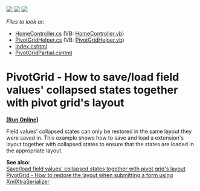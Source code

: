 <!-- default badges list -->
![](https://img.shields.io/endpoint?url=https://codecentral.devexpress.com/api/v1/VersionRange/128579514/22.1.2%2B)
[![](https://img.shields.io/badge/Open_in_DevExpress_Support_Center-FF7200?style=flat-square&logo=DevExpress&logoColor=white)](https://supportcenter.devexpress.com/ticket/details/E4219)
[![](https://img.shields.io/badge/📖_How_to_use_DevExpress_Examples-e9f6fc?style=flat-square)](https://docs.devexpress.com/GeneralInformation/403183)
<!-- default badges end -->
<!-- default file list -->
*Files to look at*:

* [HomeController.cs](./CS/WebSite/Controllers/HomeController.cs) (VB: [HomeController.vb](./VB/WebSite/Controllers/HomeController.vb))
* [PivotGridHelper.cs](./CS/WebSite/Controllers/PivotGridHelper.cs) (VB: [PivotGridHelper.vb](./VB/WebSite/Controllers/PivotGridHelper.vb))
* [Index.cshtml](./CS/WebSite/Views/Home/Index.cshtml)
* [PivotGridPartial.cshtml](./CS/WebSite/Views/Home/PivotGridPartial.cshtml)
<!-- default file list end -->
# PivotGrid - How to save/load field values' collapsed states together with pivot grid's layout
<!-- run online -->
**[[Run Online]](https://codecentral.devexpress.com/e4219/)**
<!-- run online end -->


<p>Field values' collapsed states can only be restored in the same layout they were saved in. This example shows how to save and load a extension's layout together with collapsed states to ensure that the states are loaded in the appropriate layout.</p><p><strong>See also:</strong><br />
<a href="https://www.devexpress.com/Support/Center/p/E20015">Save/load field values' collapsed states together with pivot grid's layout</a><br />
<a href="https://www.devexpress.com/Support/Center/p/E4215">PivotGrid - How to restore the layout when submitting a form using XmlXtraSerializer</a></p>

<br/>


